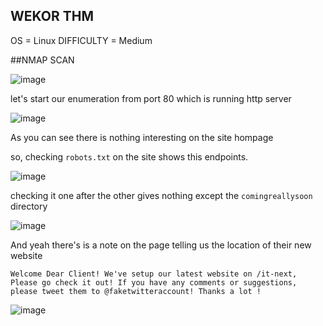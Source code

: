 <h2>WEKOR THM</h2>

OS = Linux
DIFFICULTY = Medium


##NMAP SCAN

![image](https://github.com/0xVenus/0xVenus.github.io/assets/97831939/b934e443-5db2-47c5-980d-bf8eeb5f625f)

let's start our enumeration from port 80 which is running http server

![image](https://github.com/0xVenus/0xVenus.github.io/assets/97831939/5df0a3fc-387b-4b8f-9f15-83c32337a2c0)

As you can see there is nothing interesting on the site hompage

so, checking ``robots.txt`` on the site shows this endpoints.

![image](https://github.com/0xVenus/0xVenus.github.io/assets/97831939/f7562883-772b-4a3f-b4bd-6a17fcc40c91)

checking it one after the other gives nothing except the ``comingreallysoon`` directory

![image](https://github.com/0xVenus/0xVenus.github.io/assets/97831939/c06341fd-9c65-4bd9-876e-1ec7f01cfb3b)

And yeah there's is a note on the page telling us the location of their new website

``Welcome Dear Client! We've setup our latest website on /it-next, Please go check it out! If you have any comments or suggestions, please tweet them to @faketwitteraccount! Thanks a lot ! ``

![image](https://github.com/0xVenus/0xVenus.github.io/assets/97831939/af7b0ed7-84f5-4eb4-9e1b-22c2f3cc3928)







